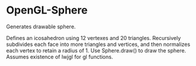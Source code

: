 # OpenGL-Sphere
Generates drawable sphere.

Defines an icosahedron using 12 vertexes and 20 triangles. Recursively subdivides each face into more triangles and vertices, and then normalizes each vertex to retain a radius of 1. Use Sphere.draw() to draw the sphere. Assumes existence of lwjgl for gl functions.
